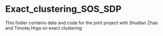 # Exact_clustering_SOS_SDP
This folder contains data and code for the joint project with Shudian Zhao and Timotej Hrga on exact clustering

